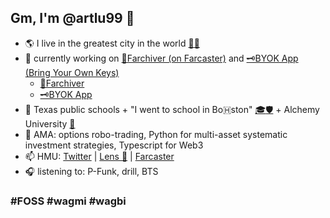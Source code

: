 
## Gm, I'm @artlu99 👋  

- 🌎 I live in the greatest city in the world [🍎🗽](https://genius.com/Phillipa-soo-jasmine-cephas-jones-leslie-odom-jr-original-broadway-cast-of-hamilton-and-renee-elise-goldsberry-the-schuyler-sisters-lyrics)
- 🔭 currently working on [🌌Farchiver (on Farcaster)](https://artlu99.github.io/public-farchive/) and [🗝️BYOK App (Bring Your Own Keys)](https://github.com/byokapp/free)
  - [🌌Farchiver](https://farchiver.xyz)
  - [🗝️BYOK App](https://byokapp.xyz)
- 🏫 Texas public schools + "I went to school in Bo🇭ston" [🎓](https://www.fas.harvard.edu)<span style=“color:crimson;”></span>[🛡️](https://pfoho.harvard.edu/) + Alchemy University [🎉](https://university.alchemy.com/)
- 💬 AMA: options robo-trading, Python for multi-asset systematic investment strategies, Typescript for Web3
- 📫 HMU: [Twitter](https://twitter.com/artlu99) | [Lens 🌿](https://lenster.xyz/u/artlu) | [Farcaster](https://warpcast.com/artlu)
- 🎧 listening to: P-Funk, drill, BTS

### #FOSS #wagmi #wagbi
